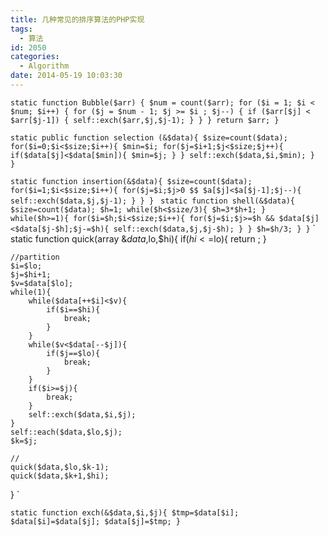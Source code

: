 ```yaml
---
title: 几种常见的排序算法的PHP实现
tags:
  - 算法
id: 2050
categories:
  - Algorithm
date: 2014-05-19 10:03:30
---
```


`static function Bubble($arr) {
$num = count($arr);
for ($i = 1; $i < $num; $i++) {
    for ($j = $num - 1; $j >= $i ; $j--) {
        if ($arr[$j] < $arr[$j-1]) {
            self::exch($arr,$j,$j-1);
        }
    }
}
return $arr;
}`

`static public function selection (&$data){
    $size=count($data);
    for($i=0;$i<$size;$i++){
        $min=$i;
        for($j=$i+1;$j<$size;$j++){
            if($data[$j]<$data[$min]){
                $min=$j;
            }
        }
        self::exch($data,$i,$min);
    }  
}
`<!--more-->

`static function insertion(&$data){
    $size=count($data);
    for($i=1;$i<$size;$i++){
        for($j=$i;$j>0 $$ $a[$j]<$a[$j-1];$j--){
            self::exch($data,$j,$j-1);
        }
    }
}
`
`static function shell(&$data){
    $size=count($data);
    $h=1;
    while($h<$size/3){
        $h=3*$h+1;
    }            
    while($h>=1){
        for($i=$h;$i<$size;$i++){
            for($j=$i;$j>=$h && $data[$j]<$data[$j-$h];$j-=$h){
                self::exch($data,$j,$j-$h);
            }
        }
        $h=$h/3;
    }
}`
`
static function quick(array &$data,$lo,$hi){
    if($hi<=$lo){
        return ;
    }

    //partition
    $i=$lo;
    $j=$hi+1;
    $v=$data[$lo];
    while(1){
        while($data[++$i]<$v){
            if($i==$hi){
                break;
            }
        }
        while($v<$data[--$j]){
            if($j==$lo){
                break;
            }
        }
        if($i>=$j){
            break;
        }
        self::exch($data,$i,$j);
    }
    self::each($data,$lo,$j);
    $k=$j;

    //
    quick($data,$lo,$k-1);
    quick($data,$k+1,$hi);
}
`

`static function exch(&$data,$i,$j){
    $tmp=$data[$i];
    $data[$i]=$data[$j];
    $data[$j]=$tmp;
}   
`